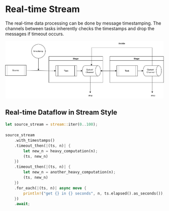# Real-time Stream

The real-time data processing can be done by message timestamping. The
channels between tasks inherently checks the timestamps and drop the
messages if timeout occurs.

![](figures/realtime-stream.jpg)


## Real-time Dataflow in Stream Style


```rust
let source_stream = stream::iter(0..100);

source_stream
    .with_timestamps()
    .timeout_then(|(ts, n)| {
        let new_n = heavy_computation(n);
        (ts, new_n)
    })
    .timeout_then(|(ts, n)| {
        let new_n = another_heavy_computation(n);
        (ts, new_n)
    })
    .for_each(|(ts, n)| async move {
        println!("get {} in {} seconds", n, ts.elapsed().as_seconds());
    })
    .await;
```
